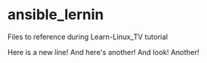 # ansible_lernin
Files to reference during Learn-Linux_TV tutorial

Here is a new line!
And here's another!
And look!  Another!
